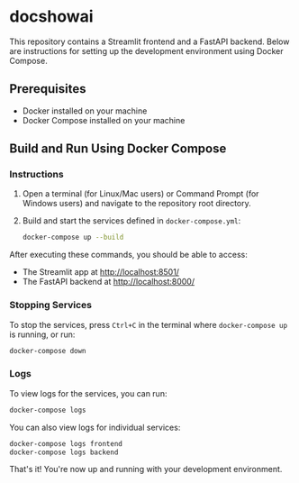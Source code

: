 # docshowai

This repository contains a Streamlit frontend and a FastAPI backend. Below are instructions for setting up the development environment using Docker Compose.

## Prerequisites

- Docker installed on your machine
- Docker Compose installed on your machine

## Build and Run Using Docker Compose

### Instructions

1. Open a terminal (for Linux/Mac users) or Command Prompt (for Windows users) and navigate to the repository root directory.

2. Build and start the services defined in `docker-compose.yml`:

    ```bash
    docker-compose up --build
    ```

After executing these commands, you should be able to access:

- The Streamlit app at [http://localhost:8501/](http://localhost:8501/)
- The FastAPI backend at [http://localhost:8000/](http://localhost:8000/)

### Stopping Services

To stop the services, press `Ctrl+C` in the terminal where `docker-compose up` is running, or run:

```bash
docker-compose down
```

### Logs

To view logs for the services, you can run:

```bash
docker-compose logs
```

You can also view logs for individual services:

```bash
docker-compose logs frontend
docker-compose logs backend
```

That's it! You're now up and running with your development environment.
